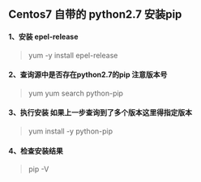 ## Centos7 自带的 python2.7 安装pip

#### 1、安装 epel-release
> yum -y install epel-release
#### 2、查询源中是否存在python2.7的pip 注意版本号
> yum yum search python-pip
#### 3、执行安装 如果上一步查询到了多个版本这里得指定版本
> yum install -y python-pip
#### 4、检查安装结果
> pip -V
